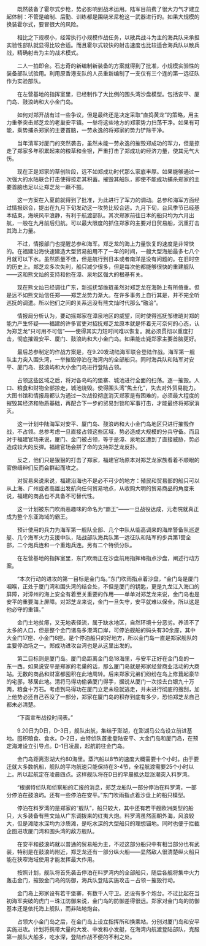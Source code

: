 　　既然装备了霍尔式步枪，势必影响到战术运用。陆军目前费了很大力气才建立起体制：不管是编制、后勤、训练都是围绕米尼枪这一武器进行的。如果大规模的换装霍尔式，要冒很大的风险。

　　相比之下规模小，经常执行小规模作战任务，以散兵战斗为主的海兵队来承担实验性部队就显得比较合适。而且霍尔式较快的射击速度也比较适合海兵队以散兵战，精确射击为主的战术模式。

　　二人一拍即合。石志奇的新编制新装备的方案就得到了批准，小规模实验性的装备部队试验用。利用原香港支队的人员重新编制了一支仅有三个连的第一远征队作为实验部队。

　　在左营基地的指挥室里，已经制作了大比例的围头湾沙盘模型。包括安平、厦门岛、鼓浪屿和大小金门岛。

　　如何对郑开战有过一些争议，但是最终还是决定采取“直捣黄龙”的策略，用主力重拳突击郑芝龙的老巢安平镇。一举将这些地方的郑家势力扫荡干净。如果有可能，乘势捕杀郑家的主要首脑，一劳永逸的将郑家的势力铲除干净。

　　当年清军对厦门的突然袭击，虽然未能一劳永逸的摧毁郑成功的军力，但是掠走了郑家多年积累起来的粮草和金银，严重打击了郑成功的经济力量，使其元气大伤。

　　现在正是郑家的草创阶段，远不如郑成功时代那么家底丰厚。如果能够通过一次强大的水陆联合打击使得掠走其积蓄。摧毁其船队，即使不能成功捕杀郑家的主要首脑也足以让郑芝龙一蹶不振。

　　这一方案在入夏前就得到了批准，为此进行了军力的调动。总参和海军方面经过情报综合，提出在九月下旬发动这一攻势比较合适。九月下旬，台风季节已经基本结束，海峡风平浪静，有利于航渡部队。其次郑家前往日本的船只均为六月出航，一般在九月前后归航。可以最大限度的抓住郑家的主要对日贸易船，沉重打击其海上力量。

　　不过，情报部门也提醒总参和海军。郑芝龙的海上力量恢复的速度是非常快的。在福建沿海快速建造大型贸易船用不了一年的时间，一艘大型海舶最多七八个月就可以下水。虽然质量不佳，但是航行到日本或者南洋是没有问题的。在旧时空的历史上。郑芝龙多次失利，船只减少很多，但是每次他都能够很快的重建舰队——这和熊文灿的支持和他在漳、泉地区强大的根基有关。

　　现在熊文灿已经调往广东，新巡抚邹维琏虽然对郑芝龙在海防上有所倚重。但是远不如熊文灿信任郑——郑芝龙势力渐大。在许多事务上自行其是，并不完全听巡抚的调遣。所以他们之间的关系远没有熊文灿时代那么“融洽”。

　　情报局分析认为，要动摇郑家在漳泉地区的威望，同时使得巡抚邹维琏对郑的能力产生怀疑——福建的许多官吏对招抚郑芝龙原本就是怀着无可奈何的心态，认为郑芝龙“只可用不可信”——使得其实力短时间难以恢复。就必须贯彻以重度打击，彻底摧毁安平、厦门、鼓浪屿和大小金门岛。如果能击毙郑家主要首脑更好。

　　最后总参制定的作战方案是，在9.20发动陆海军联合登陆作战。海军第一舰队主力突入围头湾，一举摧毁停泊在海湾内的全部船只。同时海兵队和陆军对安平、厦门岛、鼓浪屿和大小金门岛进行登陆占领。

　　占领这些区域之后，将对各岛屿的堡寨、城池进行全面的扫荡。逐一摧毁。人口、粮食和财物全部掠走，城池烧毁。使得围头湾“焦土化”，失去对外贸易能力。大图书馆和情报局都认为通过一次战役彻底消灭郑家是有困难的，必须最大程度的摧毁其经济和物质基础，再配合下一步的贸易封锁和军事打击，才能最终将郑家消灭。

　　这一计划中陆海军对安平、厦门岛、鼓浪屿和大小金门岛地区只进行摧毁作战，不占领。总参考虑一旦直接占领这些区域，势必造成大规模的分兵守备。而且对于福建官场来说，厦门、金门被占领，等于是漳、泉地区遭到了直接威胁，势必造成较大的反弹。福建官场会拼了命的支持郑芝龙反扑。

　　反之，他们只是狠狠的打击了郑家，福建官场原本对郑芝龙家族看着不顺眼的官僚缙绅们反而会群起而攻之。

　　对贸易来说来说，福建沿海也不是必不可少的地方：殖民和贸易部的船只可以从上海、广州或者高雄出发航向任何贸易地点，从收购大明的贸易商品的角度来说，福建的商品也不具备不可替代性。

　　这一计划被东门吹雨恶趣味的命名为“霸王”——一旦战役达成，元老院就真正成为整个东亚海域的霸王。

　　预计使用的兵力为海军第一舰队全部、几个中队从临高调来的海岸警备队巡逻艇、几个海军火力支援中队，陆战部队海兵队第一远征队和陆军的步兵第1营全部，二个炮兵连和一个重炮兵连。另有二个特侦分队。

　　在左营基地的指挥室里，东门吹雨正在沙盘前用指挥棒指点沙盘，阐述行动方案。

　　“本次行动的进攻的第一目标是金门岛。”东门吹雨指点着沙盘，“金门岛是厦门咽喉，正处于厦门湾和围头湾的结合处，不但是厦门的钥匙，更是九龙江入海口的屏障，对漳州的海上安全有着至关重要的作用——单单对郑芝龙来说，金门岛也是安平的重要海上屏障。对郑芝龙来说，金门一旦失守，安平就难以保全。所以这是他必守的重镇。”

　　金门土地贫瘠，又无地表径流，属于缺水地区，自然环境十分恶劣。养活不了太多的人口，但是整个金门诸岛多港湾口岸，可停泊舰船的码头有30余座，其中大金门17座、小金门6座。是个停泊船只的好地方，所以金门岛一直是郑家舰队的主要停泊场之一。郑成功进攻台湾也是从这里出发的。

　　第二目标则是厦门岛。厦门岛距离金门岛18海里，与安平正好在金门岛的一东一西。如果说安平是郑家的老巢的话，那么厦门岛就是郑家经营商业活动的大商站。无数的商品和财富都囤积在此地周转。后来郑家兄弟们纷纷在岛上修葺起豪华的宅邸，移居此地。清将马得功偷袭厦门得手，据说从厦门一次掠去白银九十万两，粮食十万石。考虑到马得功在厦门立足未稳就逃走，并未进行彻底的搜刮，加上他势必还自己吞没了一部分，郑家在厦门岛的积存到底有多少，恐怕郑芝龙自己都未必清楚。

　　“下面宣布战役时间表。”

　　9.20日为D日，D-3日，舰队出航，集结于澎湖，在澎湖马公岛设立前进基地。囤积粮食、食水。D-2日，由特侦队首批登陆安平、大金门岛和厦门岛，在预定海滩设立引导点。D-1日凌晨，起航前往金门岛。

　　金门岛距离澎湖大约80海里。蒸汽船以8节的速度大概需要十个小时。由于要迁就大多数帆船，舰队的平均航速只能保持在3-4节，全程航渡需要25个小时以上。所以起航定在凌晨四点。这样舰队将在D日的早晨抵达趁涨潮突入料罗湾。

　　“根据特侦队和侦察船的汇报的消息，郑芝龙船队一部分停泊在料罗湾，一部分停泊在鼓浪屿。还有一些停泊在安平。”东门吹雨指点着沙盘上的船只模型。

　　停泊在料罗湾的是郑家的“舰队”，船只较大，其中还有若干艘欧洲类型的船只，大多装备有熊文灿从广东调拨来的红夷大炮。料罗湾虽然面朝外海，风浪较大，但是滩陡水深均为沙质滩，是吃水深的大型船只的理想锚地。同时也便于拦截企图进攻厦门湾和围头湾的敌方舰队。

　　在安平和鼓浪屿就以普通的贸易船为主，不过这部分船只中有相当部分也有武装，特别是在鼓浪屿附近，郑芝龙还有一部分纵火船——显然敌人很清楚纵火船只能在狭窄海域使用才能发挥最大作用。

　　按照计划，舰队将首先袭击停泊在料罗湾内的全部船只，随后各舰将集中火力轰击金门，摧毁金门岛的防御，海兵队登陆实施攻击－占领－摧毁行动。

　　金门岛上郑家设有若干堡寨，有数千人守卫。还设有多个炮台。不过比起在当初海军突破的虎门－珠江防御来说，金门岛的防御差得很远。郑家对金门岛的防御基本还是依托海上舰队，而非陆地炮台。

　　占领大小金门岛之后，在金门岛上设立指挥所和换乘站。分别对厦门岛和安平实施进攻。计划将携带大量的大发、中发和小发艇，在海湾内航渡登陆部队，克服第一舰队大船多，吃水深，登陆作战不便的不利之处。
